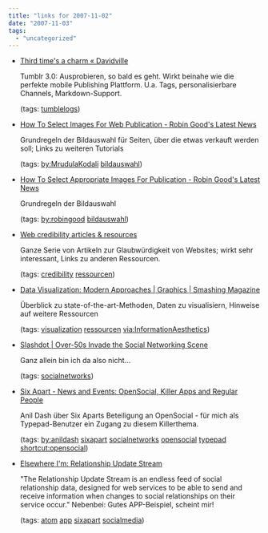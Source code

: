 ```yaml
---
title: "links for 2007-11-02"
date: "2007-11-03"
tags: 
  - "uncategorized"
---
```


- [Third time's a charm « Davidville](http://blog.davidville.com/2007/11/01/tumblr-3/)
    
    Tumblr 3.0: Ausprobieren, so bald es geht. Wirkt beinahe wie die perfekte mobile Publishing Plattform. U.a. Tags, personalisierbare Channels, Markdown-Support.
    
    (tags: [tumblelogs](http://del.icio.us/heinzwittenbrink/tumblelogs))
    
- [How To Select Images For Web Publication - Robin Good's Latest News](http://www.masternewmedia.org/interface_and_navigation_design/images-selection/how-to-select-images-for-web-publishing-20071101.htm)
    
    Grundregeln der Bildauswahl für Seiten, über die etwas verkauft werden soll; Links zu weiteren Tutorials
    
    (tags: [by:MrudulaKodali](http://del.icio.us/heinzwittenbrink/by:MrudulaKodali) [bildauswahl](http://del.icio.us/heinzwittenbrink/bildauswahl))
    
- [How To Select Appropriate Images For Publication - Robin Good's Latest News](http://www.masternewmedia.org/2004/01/21/how_to_select_appropriate_images.htm)
    
    Grundregeln der Bildauswahl
    
    (tags: [by:robingood](http://del.icio.us/heinzwittenbrink/by:robingood) [bildauswahl](http://del.icio.us/heinzwittenbrink/bildauswahl))
    
- [Web credibility articles & resources](http://www.webcredible.co.uk/user-friendly-resources/web-credibility/)
    
    Ganze Serie von Artikeln zur Glaubwürdigkeit von Websites; wirkt sehr interessant, Links zu anderen Ressourcen.
    
    (tags: [credibility](http://del.icio.us/heinzwittenbrink/credibility) [ressourcen](http://del.icio.us/heinzwittenbrink/ressourcen))
    
- [Data Visualization: Modern Approaches | Graphics | Smashing Magazine](http://www.smashingmagazine.com/2007/08/02/data-visualization-modern-approaches/)
    
    Überblick zu state-of-the-art-Methoden, Daten zu visualisiern, Hinweise auf weitere Ressourcen
    
    (tags: [visualization](http://del.icio.us/heinzwittenbrink/visualization) [ressourcen](http://del.icio.us/heinzwittenbrink/ressourcen) [via:InformationAesthetics](http://del.icio.us/heinzwittenbrink/via:InformationAesthetics))
    
- [Slashdot | Over-50s Invade the Social Networking Scene](http://slashdot.org/article.pl?sid=07/11/02/0513255&from=rss)
    
    Ganz allein bin ich da also nicht...
    
    (tags: [socialnetworks](http://del.icio.us/heinzwittenbrink/socialnetworks))
    
- [Six Apart - News and Events: OpenSocial, Killer Apps and Regular People](http://www.sixapart.com/about/news/2007/11/opensocial_kill.html)
    
    Anil Dash über Six Aparts Beteiligung an OpenSocial - für mich als Typepad-Benutzer ein Zugang zu diesem Killerthema.
    
    (tags: [by:anildash](http://del.icio.us/heinzwittenbrink/by:anildash) [sixapart](http://del.icio.us/heinzwittenbrink/sixapart) [socialnetworks](http://del.icio.us/heinzwittenbrink/socialnetworks) [opensocial](http://del.icio.us/heinzwittenbrink/opensocial) [typepad](http://del.icio.us/heinzwittenbrink/typepad) [shortcut:opensocial](http://del.icio.us/heinzwittenbrink/shortcut:opensocial))
    
- [Elsewhere I'm: Relationship Update Stream](http://updates.elsewhere.im/)
    
    "The Relationship Update Stream is an endless feed of social relationship data, designed for web services to be able to send and receive information when changes to social relationships on their service occur." Nebenbei: Gutes APP-Beispiel, scheint mir!
    
    (tags: [atom](http://del.icio.us/heinzwittenbrink/atom) [app](http://del.icio.us/heinzwittenbrink/app) [sixapart](http://del.icio.us/heinzwittenbrink/sixapart) [socialmedia](http://del.icio.us/heinzwittenbrink/socialmedia))
